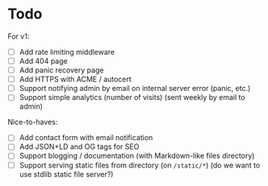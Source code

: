 # Todo

For v1:
- [ ] Add rate limiting middleware
- [ ] Add 404 page
- [ ] Add panic recovery page
- [ ] Add HTTPS with ACME / autocert
- [ ] Support notifying admin by email on internal server error (panic, etc.)
- [ ] Support simple analytics (number of visits) (sent weekly by email to admin)

Nice-to-haves:
- [ ] Add contact form with email notification
- [ ] Add JSON+LD and OG tags for SEO
- [ ] Support blogging / documentation (with Markdown-like files directory)
- [ ] Support serving static files from directory (on `/static/*`) (do we want to use stdlib static file server?)
